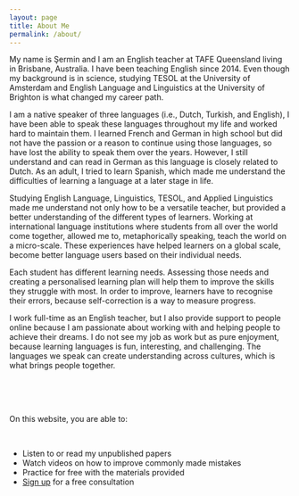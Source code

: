 ```yaml
---
layout: page
title: About Me
permalink: /about/
---
```


My name is Şermin and I am an English teacher at TAFE Queensland living in Brisbane, Australia. I have been teaching English since 2014. Even though my background is in science, studying TESOL at the University of Amsterdam and English Language and Linguistics at the University of Brighton is what changed my career path.

I am a native speaker of three languages (i.e., Dutch, Turkish, and English), I have been able to speak these languages throughout my life and worked hard to maintain them. I learned French and German in high school but did not have the passion or a reason to continue using those languages, so have lost the ability to speak them over the years. However, I still understand and can read in German as this language is closely related to Dutch. As an adult, I tried to learn Spanish, which made me understand the difficulties of learning a language at a later stage in life. 

Studying English Language, Linguistics, TESOL, and Applied Linguistics made me understand not only how to be a versatile teacher, but provided a better understanding of the different types of learners. 
Working at international language institutions where students from all over the world come together, allowed me to, metaphorically speaking, teach the world on a micro-scale. These experiences have helped learners on a global scale, become better language users based on their individual needs.

Each student has different learning needs. Assessing those needs and creating a personalised learning plan will help them to improve the skills they struggle with most. In order to improve, learners have to recognise their errors, because self-correction is a way to measure progress.

I work full-time as an English teacher, but I also provide support to people online because I am passionate about working with and helping people to achieve their dreams.  I do not see my job as work but as pure enjoyment, because learning languages is fun, interesting, and challenging. The languages we speak can create understanding across cultures, which is what brings people together.

<br>
<br>
<br>

On this website, you are able to:

<br>

- Listen to or read my unpublished papers
- Watch videos on how to improve commonly made mistakes
- Practice for free with the materials provided
- [Sign up](/contact) for a free consultation







